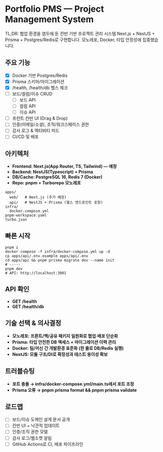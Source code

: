 # Portfolio PMS — Project Management System
TL;DR: 협업 환경을 염두에 둔 칸반 기반 프로젝트 관리 시스템 Next.js + NestJS + Prisma + Postgres/Redis로 구현합니다.
모노레포, Docker, 타입 안정성에 집중했습니다.

## 주요 기능
- [x] Docker 기반 Postgres/Redis
- [x] Prisma 스키마/마이그레이션
- [x] /health, /health/db 헬스 체크
- [ ] 보드/컬럼/이슈 CRUD
  - [ ] 보드 API
  - [ ] 컬럼 API
  - [ ] 이슈 API
- [ ] 프런트 칸반 UI (Drag & Drop)
- [ ] 인증(이메일/소셜), 조직/워크스페이스 권한
- [ ] 감사 로그 & 액티비티 피드
- [ ] CI/CD 및 배포

## 아키텍처
- **Frontend: Next.js(App Router, TS, Tailwind) — 예정**
- **Backend: NestJS(Typescript) + Prisma**
- **DB/Cache: PostgreSQL 16, Redis 7 (Docker)**
- **Repo: pnpm + Turborepo 모노레포**
~~~text
apps/
  web/   # Next.js (추가 예정)
  api/   # NestJS + Prisma (헬스 엔드포인트 포함)
infra/
  docker-compose.yml
pnpm-workspace.yaml
turbo.json
~~~

## 빠른 시작
~~~text
pnpm i
docker compose -f infra/docker-compose.yml up -d
cp apps/api/.env.example apps/api/.env
cd apps/api && pnpm prisma migrate dev --name init
# -----
pnpm dev
# API: http://localhost:3001
~~~

## API 확인
- **GET /health**
- **GET /health/db**

## 기술 선택 & 의사결정
- **모노레포: 프론트/백/공유 패키지 일원화로 협업·배포 단순화**
- **Prisma: 타입 안전한 DB 액세스 + 마이그레이션 이력 관리**
- **Docker: 팀/머신 간 개발환경 표준화 (한 줄로 DB/Redis 실행)**
- **NestJS: 모듈 구조/DI로 확장성과 테스트 용이성 확보**

## 트러블슈팅
- **포트 충돌 → infra/docker-compose.yml/main.ts에서 포트 조정**
- **Prisma 오류 → pnpm prisma format && pnpm prisma validate**

## 로드맵
- [ ] 보드/이슈 도메인 설계 문서 공개
- [ ] 칸반 UI + 낙관적 업데이트
- [ ] 인증/조직 권한 모델
- [ ] 감사 로그/웹소켓 알림
- [ ] GitHub Actions로 CI, 배포 파이프라인
